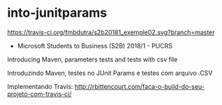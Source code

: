 # into-junitparams 
https://travis-ci.org/fmbdutra/s2b20181_exemple02.svg?branch=master

- Microsoft Students to Business (S2B) 2018/1 - PUCRS


Introducing Maven, parameters tests and tests with csv file

Introduzindo Maven, testes no JUnit Params e testes com arquivo .CSV

Implementando Travis: http://rbittencourt.com/faca-o-build-do-seu-projeto-com-travis-ci/

